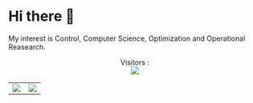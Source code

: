 # Hi there 👋  
My interest is Control, Computer Science, Optimization and Operational Reasearch.

<p align="center"> 
  Visitors :<br>
  <img src="https://profile-counter.glitch.me/qiuruiyu/count.svg" />
</p>


  
  
  <table width="100%"> 
  <tr>
    <td width="50%">
      <img src="https://github-readme-stats.vercel.app/api?username=qiuruiyu&hide=javascript,html,Jupyter Notebook&show_icons=true&theme=algolia">
    </td>
    <td width="50%">
      <img src="https://github-readme-stats-eight-theta.vercel.app/api/top-langs/?username=qiuruiyu&hide=javascript,html,Jupyter Notebook&layout=compact&langs_count=8&theme=algolia">
    </td>

  </tr>
</table>
<!--
**qiuruiyu/qiuruiyu** is a ✨ _special_ ✨ repository because its `README.md` (this file) appears on your GitHub profile.

Here are some ideas to get you started:

- 🔭 I’m currently working on ...
- 🌱 I’m currently learning ...
- 👯 I’m looking to collaborate on ...
- 🤔 I’m looking for help with ...
- 💬 Ask me about ...
- 📫 How to reach me: ...
- 😄 Pronouns: ...
- ⚡ Fun fact: ...
  <table width="100%"> 
    <tr>
      <td width="100%">
        <img src="https://github-readme-stats.vercel.app/api/top-langs?username=qiuruiyu&hide=javascript,html,Jupyter Notebook&amp;langs_count=8&amp;theme=algolia">
      </td>
    </tr>
  </table>

![Anurag's GitHub stats](https://github-readme-stats.vercel.app/api?username=qiuruiyuc&show_icons=true&theme=highcontrast)


  
  <table width="200%"> 
    <tr>
      <td width="200%">
        <img src="https://github-readme-stats-eight-theta.vercel.app/api/top-langs/?username=qiuruiyu&hide=javascript,html,Jupyter Notebook&layout=compact&langs_count=8&theme=highcontrast">
      </td>
    </tr>
  </table>
-->
